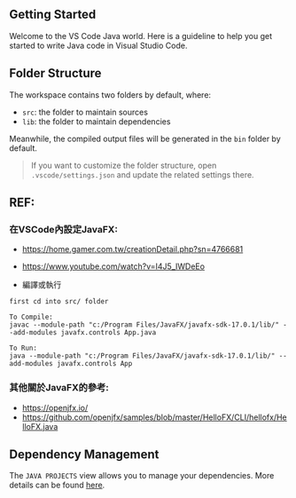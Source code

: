 ## Getting Started

Welcome to the VS Code Java world. Here is a guideline to help you get started to write Java code in Visual Studio Code.

## Folder Structure

The workspace contains two folders by default, where:

- `src`: the folder to maintain sources
- `lib`: the folder to maintain dependencies

Meanwhile, the compiled output files will be generated in the `bin` folder by default.

> If you want to customize the folder structure, open `.vscode/settings.json` and update the related settings there.

## REF:
### 在VSCode內設定JavaFX:
+ https://home.gamer.com.tw/creationDetail.php?sn=4766681
+ https://www.youtube.com/watch?v=I4J5_IWDeEo

+ 編譯或執行
```
first cd into src/ folder

To Compile:
javac --module-path "c:/Program Files/JavaFX/javafx-sdk-17.0.1/lib/" --add-modules javafx.controls App.java

To Run:
java --module-path "c:/Program Files/JavaFX/javafx-sdk-17.0.1/lib/" --add-modules javafx.controls App
```

### 其他關於JavaFX的參考:
+ https://openjfx.io/
+ https://github.com/openjfx/samples/blob/master/HelloFX/CLI/hellofx/HelloFX.java

## Dependency Management

The `JAVA PROJECTS` view allows you to manage your dependencies. More details can be found [here](https://github.com/microsoft/vscode-java-dependency#manage-dependencies).
